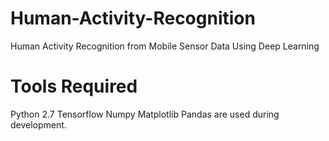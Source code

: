 # Human-Activity-Recognition
Human Activity Recognition from Mobile Sensor Data Using Deep Learning

# Tools Required
Python 2.7 
Tensorflow
Numpy
Matplotlib
Pandas
are used during development.
